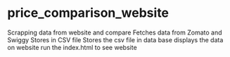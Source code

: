 # price_comparison_website
Scrapping data from website and compare 
Fetches data from Zomato and Swiggy 
Stores in CSV file 
Stores the csv file in data base 
displays the data on website 
run the index.html to see website

